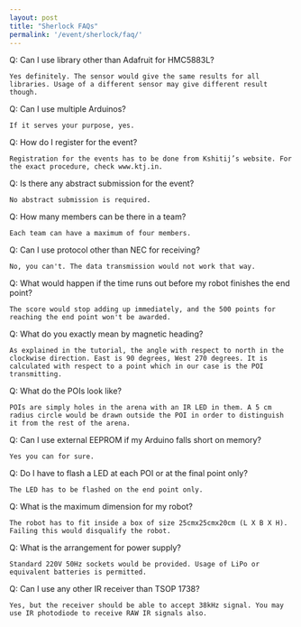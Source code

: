 ```yaml
---
layout: post
title: "Sherlock FAQs"
permalink: '/event/sherlock/faq/'
---
```


Q: Can I use library other than Adafruit for HMC5883L?

`Yes definitely. The sensor would give the same results for all libraries. Usage of a different sensor may give different result though.`

Q: Can I use multiple Arduinos?

`If it serves your purpose, yes.`

Q: How do I register for the event?

`Registration for the events has to be done from Kshitij’s website. For the exact procedure, check www.ktj.in.`

Q: Is there any abstract submission for the event?

`No abstract submission is required.`

Q: How many members can be there in a team?

`Each team can have a maximum of four members.`

Q: Can I use protocol other than NEC for receiving?

`No, you can't. The data transmission would not work that way.`

Q: What would happen if the time runs out before my robot finishes the end point?

`The score would stop adding up immediately, and the 500 points for reaching the end point won't be awarded.`

Q: What do you exactly mean by magnetic heading?

`As explained in the tutorial, the angle with respect to north in the clockwise direction. East is 90 degrees, West 270 degrees. It is calculated with respect to a point which in our case is the POI transmitting.`

Q: What do the POIs look like?

`POIs are simply holes in the arena with an IR LED in them. A 5 cm radius circle would be drawn outside the POI in order to distinguish it from the rest of the arena.`

Q: Can I use external EEPROM if my Arduino falls short on memory?

`Yes you can for sure.`

Q: Do I have to flash a LED at each POI or at the final point only?

`The LED has to be flashed on the end point only.`

Q: What is the maximum dimension for my robot?

`The robot has to fit inside a box of size 25cmx25cmx20cm (L X B X H). Failing this would disqualify the robot.`

Q: What is the arrangement for power supply?

`Standard 220V 50Hz sockets would be provided. Usage of LiPo or equivalent batteries is permitted.`

Q: Can I use any other IR receiver than TSOP 1738?

`Yes, but the receiver should be able to accept 38kHz signal. You may use IR photodiode to receive RAW IR signals also.`
